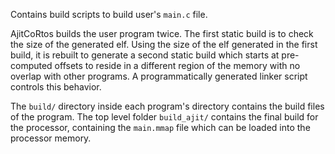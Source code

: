 Contains build scripts to build
user's `main.c` file.

AjitCoRtos builds the user program twice.
The first static build is to check the size of
the generated elf. Using the size of the elf
generated in the first build, it is rebuilt
to generate a second static build which starts at pre-computed
offsets to reside in a different region of the memory
with no overlap with other programs.
A programmatically generated linker script controls
this behavior.

The `build/` directory inside each program's directory
contains the build files of the program.
The top level folder `build_ajit/` contains the final build
for the processor, containing the `main.mmap` file which
can be loaded into the processor memory.

